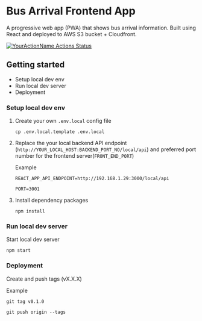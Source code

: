 # Bus Arrival Frontend App
A progressive web app (PWA) that shows bus arrival information. Built using React and deployed to AWS S3 bucket + Cloudfront.

[![YourActionName Actions Status](https://github.com/RTJL/bus-frontend-app/workflows/Integrate/badge.svg)](https://github.com/RTJL/bus-frontend-app/actions)

## Getting started
- Setup local dev env
- Run local dev server
- Deployment

### Setup local dev env

1. Create your own `.env.local` config file

    `cp .env.local.template .env.local`

2. Replace the your local backend API endpoint (`http://YOUR_LOCAL_HOST:BACKEND_PORT_NO/local/api`) and preferred port number for the frontend server(`FRONT_END_PORT`)

    Example

    `REACT_APP_API_ENDPOINT=http://192.168.1.29:3000/local/api`

    `PORT=3001`

3. Install dependency packages

    `npm install`

### Run local dev server

  Start local dev server
    
  `npm start`

### Deployment

  Create and push tags (vX.X.X)

  Example

  `git tag v0.1.0`

  `git push origin --tags`